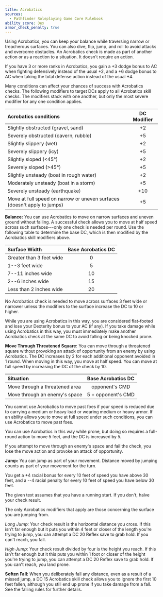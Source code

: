 ```yaml
---
title: Acrobatics
sources:
  - Pathfinder Roleplaying Game Core Rulebook
ability_score: Dex
armor_check_penalty: true
---
```


Using Acrobatics, you can keep your balance while traversing narrow or treacherous surfaces. You can also dive, flip, jump, and roll to avoid attacks and overcome obstacles. An Acrobatics check is made as part of another action or as a reaction to a situation. It doesn't require an action.

If you have 3 or more ranks in Acrobatics, you gain a +3 dodge bonus to AC when fighting defensively instead of the usual +2, and a +6 dodge bonus to AC when taking the total defense action instead of the usual +4.

Many conditions can affect your chances of success with Acrobatics checks. The following modifiers to target DCs apply to all Acrobatics skill checks. The modifiers stack with one another, but only the most severe modifier for any one condition applies.

| Acrobatics conditions                                                    | DC Modifier |
|:-------------------------------------------------------------------------|:-----------:|
| Slightly obstructed (gravel, sand)                                       |     +2      |
| Severely obstructed (cavern, rubble)                                     |     +5      |
| Slightly slippery (wet)                                                  |     +2      |
| Severely slippery (icy)                                                  |     +5      |
| Slightly sloped (<45°)                                                   |     +2      |
| Severely sloped (>45°)                                                   |     +5      |
| Slightly unsteady (boat in rough water)                                  |     +2      |
| Moderately unsteady (boat in a storm)                                    |     +5      |
| Severely unsteady (earthquake)                                           |     +10     |
| Move at full speed on narrow or uneven surfaces (doesn't apply to jumps) |     +5      |

**Balance:** You can use Acrobatics to move on narrow surfaces and uneven ground without falling. A successful check allows you to move at half speed across such surfaces---only one check is needed per round. Use the following table to determine the base DC, which is then modified by the Acrobatics skill modifiers above.

| Surface Width            | Base Acrobatics DC |
|:-------------------------|:------------------:|
| Greater than 3 feet wide |         0          |
| 1--3 feet wide           |         5          |
| 7--11 inches wide        |         10         |
| 2--6 inches wide         |         15         |
| Less than 2 inches wide  |         20         |

No Acrobatics check is needed to move across surfaces 3 feet wide or narrower unless the modifiers to the surface increase the DC to 10 or higher.

While you are using Acrobatics in this way, you are considered flat-footed and lose your Dexterity bonus to your AC (if any). If you take damage while using Acrobatics in this way, you must immediately make another Acrobatics check at the same DC to avoid falling or being knocked prone.

**Move Through Threatened Square:** You can move through a threatened square without provoking an attack of opportunity from an enemy by using Acrobatics. The DC increases by 2 for each additional opponent avoided in 1 round. When moving in this way, you move at half speed. You can move at full speed by increasing the DC of the check by 10.

| Situation                      | Base Acrobatics DC |
|:-------------------------------|:------------------:|
| Move through a threatened area |   opponent's CMD   |
| Move through an enemy's space  | 5 + opponent's CMD |

You cannot use Acrobatics to move past foes if your speed is reduced due to carrying a medium or heavy load or wearing medium or heavy armor. If an ability allows you to move at full speed under such conditions, you can use Acrobatics to move past foes.

You can use Acrobatics in this way while prone, but doing so requires a full-round action to move 5 feet, and the DC is increased by 5.

If you attempt to move through an enemy's space and fail the check, you lose the move action and provoke an attack of opportunity.

**Jump:** You can jump as part of your movement. Distance moved by jumping counts as part of your movement for the turn.

You get a +4 racial bonus for every 10 feet of speed you have above 30 feet, and a --4 racial penalty for every 10 feet of speed you have below 30 feet.

The given text assumes that you have a running start. If you don't, halve your check result.

The only Acrobatics modifiers that apply are those concerning the surface you are jumping from.

*Long Jump:* Your check result is the horizontal distance you cross. If this isn't far enough but it puts you within 4 feet or closer of the length you're trying to jump, you can attempt a DC 20 Reflex save to grab hold. If you can't reach, you fall.

*High Jump:* Your check result divided by four is the height you reach. If this isn't far enough but it this puts you within 1 foot or closer of the height you're trying to jump, you can attempt a DC 20 Reflex save to grab hold. If you can't reach, you land prone.

**Soften Fall:** When you deliberately fall any distance, even as a result of a missed jump, a DC 15 Acrobatics skill check allows you to ignore the first 10 feet fallen, although you still end up prone if you take damage from a fall. See the falling rules for further details.
